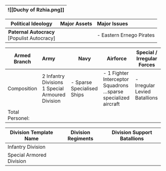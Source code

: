 
| ![[Duchy of Rzhia.png]] |
| ----------------------- |

|             **Political Ideology**             | **Major Assets** | Major Issues             |
| :--------------------------------------------: | :--------------- | :----------------------- |
| **Paternal Autocracy**<br>[Populist Autocracy] |                  | - Eastern Ernego Pirates |

| Armed Branch    | Army                                                | Navy                       | Airforce                                                          | Special / Irregular Forces    |
| --------------- | :-------------------------------------------------- | -------------------------- | ----------------------------------------------------------------- | ----------------------------- |
| Composition     | 2 Infantry Divisions<br>1 Special Armoured Division | - Sparse Specialised Ships | - 1 Fighter Interceptor Squadrons<br>…sparse specialized aircraft | - Irregular Levied Batallions |
| Total Personel: |                                                     |                            |                                                                   |                               |

| Division Template Name   | Division Regiments | Division Support Batallions |
| ------------------------ | ------------------ | --------------------------- |
| Infantry Division        |                    |                             |
| Special Armored Division |                    |                             |

